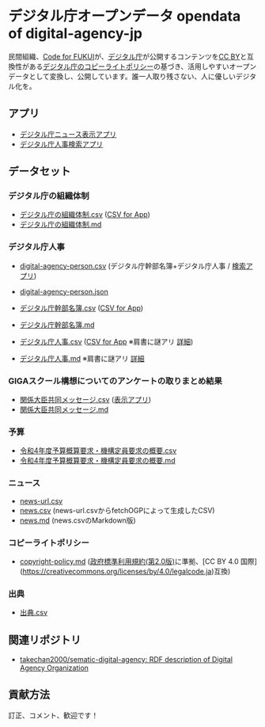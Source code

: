 # デジタル庁オープンデータ opendata of digital-agency-jp

民間組織、[Code for FUKUI](https://code4fukui.github.io/)が、[デジタル庁](https://www.digital.go.jp/)が公開するコンテンツを[CC BY](https://creativecommons.org/licenses/by/4.0/legalcode.ja)と互換性がある[デジタル庁のコピーライトポリシー](https://www.digital.go.jp/copyright-policy)の基づき、活用しやすいオープンデータとして変換し、公開しています。誰一人取り残さない、人に優しいデジタル化を。

## アプリ

- [デジタル庁ニュース表示アプリ](https://code4fukui.github.io/digital-agency-jp/)
- [デジタル庁人事検索アプリ](https://code4fukui.github.io/digital-agency-jp/digital-agency-person.html)

## データセット

### デジタル庁の組織体制

- [デジタル庁の組織体制.csv](https://github.com/code4fukui/digital-agency-jp/blob/main/%E3%83%87%E3%82%B8%E3%82%BF%E3%83%AB%E5%BA%81%E3%81%AE%E7%B5%84%E7%B9%94%E4%BD%93%E5%88%B6.csv) ([CSV for App](https://code4fukui.github.io/digital-agency-jp/%E3%83%87%E3%82%B8%E3%82%BF%E3%83%AB%E5%BA%81%E3%81%AE%E7%B5%84%E7%B9%94%E4%BD%93%E5%88%B6.csv))
- [デジタル庁の組織体制.md](https://github.com/code4fukui/digital-agency-jp/blob/main/md/%E3%83%87%E3%82%B8%E3%82%BF%E3%83%AB%E5%BA%81%E3%81%AE%E7%B5%84%E7%B9%94%E4%BD%93%E5%88%B6.md)

### デジタル庁人事

- [digital-agency-person.csv](digital-agency-person.csv) (デジタル庁幹部名簿+デジタル庁人事 / [検索アプリ](https://code4fukui.github.io/digital-agency-jp/digital-agency-person.html))
- [digital-agency-person.json](digital-agency-person.json)

- [デジタル庁幹部名簿.csv](https://github.com/code4fukui/digital-agency-jp/blob/main/%E3%83%87%E3%82%B8%E3%82%BF%E3%83%AB%E5%BA%81%E5%B9%B9%E9%83%A8%E5%90%8D%E7%B0%BF.csv) ([CSV for App](https://code4fukui.github.io/digital-agency-jp/%E3%83%87%E3%82%B8%E3%82%BF%E3%83%AB%E5%BA%81%E5%B9%B9%E9%83%A8%E5%90%8D%E7%B0%BF.csv))
- [デジタル庁幹部名簿.md](https://github.com/code4fukui/digital-agency-jp/blob/main/md/%E3%83%87%E3%82%B8%E3%82%BF%E3%83%AB%E5%BA%81%E5%B9%B9%E9%83%A8%E5%90%8D%E7%B0%BF.md)
- [デジタル庁人事.csv](https://github.com/code4fukui/digital-agency-jp/blob/main/%E3%83%87%E3%82%B8%E3%82%BF%E3%83%AB%E5%BA%81%E4%BA%BA%E4%BA%8B.csv) ([CSV for App](https://code4fukui.github.io/digital-agency-jp/%E3%83%87%E3%82%B8%E3%82%BF%E3%83%AB%E5%BA%81%E4%BA%BA%E4%BA%8B.csv) ※肩書に謎アリ [詳細](https://fukuno.jig.jp/3325))
- [デジタル庁人事.md](https://github.com/code4fukui/digital-agency-jp/blob/main/md/%E3%83%87%E3%82%B8%E3%82%BF%E3%83%AB%E5%BA%81%E4%BA%BA%E4%BA%8B.md) ※肩書に謎アリ [詳細](https://fukuno.jig.jp/3325)

### GIGAスクール構想についてのアンケートの取りまとめ結果

- [関係大臣共同メッセージ.csv](https://github.com/code4fukui/digital-agency-jp/blob/main/GIGA%E3%82%B9%E3%82%AF%E3%83%BC%E3%83%AB%E6%A7%8B%E6%83%B3%E3%81%AB%E3%81%A4%E3%81%84%E3%81%A6%E3%81%AE%E3%82%A2%E3%83%B3%E3%82%B1%E3%83%BC%E3%83%88%E3%81%AE%E5%8F%96%E3%82%8A%E3%81%BE%E3%81%A8%E3%82%81%E7%B5%90%E6%9E%9C/%E9%96%A2%E4%BF%82%E5%A4%A7%E8%87%A3%E5%85%B1%E5%90%8C%E3%83%A1%E3%83%83%E3%82%BB%E3%83%BC%E3%82%B8.csv) ([表示アプリ](https://code4fukui.github.io/digital-agency-jp/GIGA%E3%82%B9%E3%82%AF%E3%83%BC%E3%83%AB%E6%A7%8B%E6%83%B3%E3%81%AB%E3%81%A4%E3%81%84%E3%81%A6%E3%81%AE%E3%82%A2%E3%83%B3%E3%82%B1%E3%83%BC%E3%83%88%E3%81%AE%E5%8F%96%E3%82%8A%E3%81%BE%E3%81%A8%E3%82%81%E7%B5%90%E6%9E%9C/))
- [関係大臣共同メッセージ.md](https://github.com/code4fukui/digital-agency-jp/blob/main/GIGA%E3%82%B9%E3%82%AF%E3%83%BC%E3%83%AB%E6%A7%8B%E6%83%B3%E3%81%AB%E3%81%A4%E3%81%84%E3%81%A6%E3%81%AE%E3%82%A2%E3%83%B3%E3%82%B1%E3%83%BC%E3%83%88%E3%81%AE%E5%8F%96%E3%82%8A%E3%81%BE%E3%81%A8%E3%82%81%E7%B5%90%E6%9E%9C/%E9%96%A2%E4%BF%82%E5%A4%A7%E8%87%A3%E5%85%B1%E5%90%8C%E3%83%A1%E3%83%83%E3%82%BB%E3%83%BC%E3%82%B8.md)

### 予算

- [令和4年度予算概算要求・機構定員要求の概要.csv](https://github.com/code4fukui/digital-agency-jp/blob/main/%E4%BB%A4%E5%92%8C4%E5%B9%B4%E5%BA%A6%E4%BA%88%E7%AE%97%E6%A6%82%E7%AE%97%E8%A6%81%E6%B1%82%E3%83%BB%E6%A9%9F%E6%A7%8B%E5%AE%9A%E5%93%A1%E8%A6%81%E6%B1%82%E3%81%AE%E6%A6%82%E8%A6%81.csv)
- [令和4年度予算概算要求・機構定員要求の概要.md](https://github.com/code4fukui/digital-agency-jp/blob/main/md/%E4%BB%A4%E5%92%8C4%E5%B9%B4%E5%BA%A6%E4%BA%88%E7%AE%97%E6%A6%82%E7%AE%97%E8%A6%81%E6%B1%82%E3%83%BB%E6%A9%9F%E6%A7%8B%E5%AE%9A%E5%93%A1%E8%A6%81%E6%B1%82%E3%81%AE%E6%A6%82%E8%A6%81.md)

### ニュース

- [news-url.csv](news-url.csv)
- [news.csv](news.csv) (news-url.csvからfetchOGPによって生成したCSV)
- [news.md](news.md) (news.csvのMarkdown版)

### コピーライトポリシー

- [copyright-policy.md](copyright-policy.md) ([政府標準利用規約(第2.0版)](https://github.com/code4fukui/copyright-policy-jp/blob/main/%E6%94%BF%E5%BA%9C%E6%A8%99%E6%BA%96%E5%88%A9%E7%94%A8%E8%A6%8F%E7%B4%84(%E7%AC%AC2.0%E7%89%88).md)に準拠、[CC BY 4.0 国際](https://creativecommons.org/licenses/by/4.0/legalcode.ja)互換)
 
### 出典

- [出典.csv](https://github.com/code4fukui/digital-agency-jp/blob/main/%E5%87%BA%E5%85%B8.csv)

## 関連リポジトリ

- [takechan2000/sematic-digital-agency: RDF description of Digital Agency Organization](https://github.com/takechan2000/semantic-digital-agency)

## 貢献方法

訂正、コメント、歓迎です！
